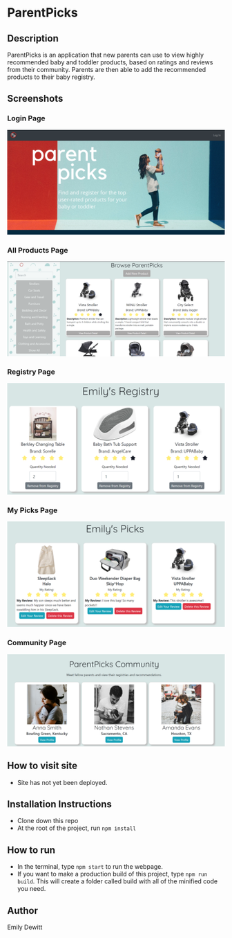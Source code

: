 # ParentPicks

## Description
ParentPicks is an application that new parents can use to view highly recommended baby and toddler products, based on ratings and reviews from their community. Parents are then able to add the recommended products to their baby registry.

## Screenshots
### Login Page
![Login Page](./parentpicks.ui/public/Images/LoginPage.PNG)

### All Products Page
![All Products Page](./parentpicks.ui/public/Images/AllProducts.PNG)

### Registry Page
![Registry Page](./parentpicks.ui/public/Images/Registry.PNG)

### My Picks Page
![My Picks](./parentpicks.ui/public/Images/MyPicks.PNG)

### Community Page
![Community Page](./parentpicks.ui/public/Images/Community.PNG)

## How to visit site
* Site has not yet been deployed.

## Installation Instructions
* Clone down this repo
* At the root of the project, run `npm install`

## How to run
* In the terminal, type `npm start` to run the webpage.
* If you want to make a production build of this project, type `npm run build`. This will create a folder called build with all of the minified code you need.


## Author
Emily Dewitt

